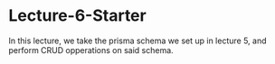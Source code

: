# Lecture-6-Starter

In this lecture, we take the prisma schema we set up in lecture 5, and perform CRUD opperations on said schema.
